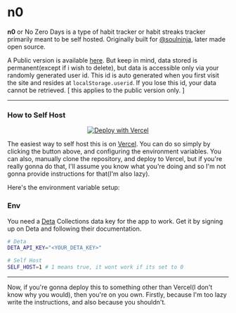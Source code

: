 # n0

**n0** or No Zero Days is a type of habit tracker or habit streaks tracker primarily meant to be self hosted.
Originally built for [@soulninja](https://twitter.com/_soulninja), later made open source.

A Public version is available [here](https://n0.pybash.xyz). But keep in mind, data stored is permanent(except if i wish to delete), but data is accessible only via your randomly generated user id. This id is auto generated when you first visit the site and resides at `localStorage.userid`. If you lose this id, your data cannot be retrieved. [ this applies to the public version only. ]

---

### How to Self Host

<p align="center"><a href="https://vercel.com/new/clone?repository-url=https%3A%2F%2Fgithub.com%2Fpybash1%2Fn0&env=SELF_HOST,DETA_API_KEY&envDescription=These%20environment%20variables%20are%20required%20to%20deploy%20this%20application.&envLink=https%3A%2F%2Fgithub.com%2Fpybash1%2Fn0%23env&project-name=n0&repository-name=n0&demo-title=n0%20Demo&demo-description=Here's%20a%20public%20demo%20of%20how%20n0%20works.&demo-url=https%3A%2F%2Fn0.pybash.xyz"><img src="https://vercel.com/button" alt="Deploy with Vercel"/></a>
</p>

The easiest way to self host this is on [Vercel](https://vercel.com). You can do so simply by clicking the button above, and configuring the environment variables. You can also, manually clone the repository, and deploy to Vercel, but if you're really gonna do that, I'll assume you know what you're doing and so I'm not gonna provide instructions for that(I'm also lazy).

Here's the environment variable setup:

### Env

You need a [Deta](https://deta.space) Collections data key for the app to work. Get it by signing up on Deta and following their documentation.

```sh
# Deta
DETA_API_KEY="<YOUR_DETA_KEY>"

# Self Host
SELF_HOST=1 # 1 means true, it wont work if its set to 0
```

---

Now, if you're gonna deploy this to something other than Vercel(I don't know why you would), then you're on you own. Firstly, because I'm too lazy write the instructions, and also because you shouldn't.
